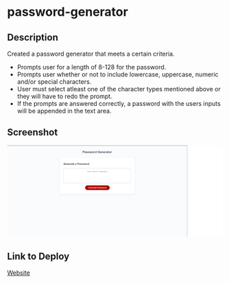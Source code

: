 # password-generator


## Description
Created a password generator that meets a certain criteria.
- Prompts user for a length of 8-128 for the password.
- Prompts user whether or not to include lowercase, uppercase, numeric and/or special characters.
- User must select atleast one of the character types mentioned above or they will have to redo the prompt.
- If the prompts are answered correctly, a password with the users inputs will be appended in the text area.

## Screenshot
![image of website](Assets/password-generator-demo.png)

## Link to Deploy
[Website](https://akaydia.github.io/password-generator/)
